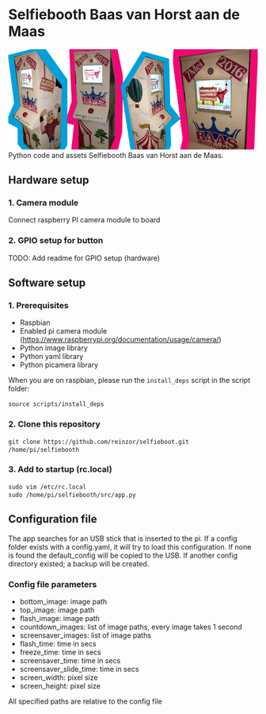 # Selfiebooth Baas van Horst aan de Maas

![Illustration Selfiebooth](illustration.png)
Python code and assets Selfiebooth Baas van Horst aan de Maas.

## Hardware setup

### 1. Camera module

Connect raspberry PI camera module to board

### 2. GPIO setup for button

TODO: Add readme for GPIO setup (hardware)

## Software setup

### 1. Prerequisites

- Raspbian
- Enabled pi camera module (https://www.raspberrypi.org/documentation/usage/camera/)
- Python image library
- Python yaml library
- Python picamera library

When you are on raspbian, please run the `install_deps` script in the script folder:

    source scripts/install_deps

### 2. Clone this repository

    git clone https://github.com/reinzor/selfieboot.git /home/pi/selfiebooth

### 3. Add to startup (rc.local)

    sudo vim /etc/rc.local
    sudo /home/pi/selfiebooth/src/app.py 

## Configuration file 
The app searches for an USB stick that is inserted to the pi. If a config folder exists with a config.yaml, it will try to load this configuration. If none is found the default_config will be copied to the USB. If another config
directory existed; a backup will be created. 

### Config file parameters
- bottom_image: image path
- top_image: image path
- flash_image: image path
- countdown_images: list of image paths, every image takes 1 second
- screensaver_images: list of image paths
- flash_time: time in secs
- freeze_time: time in secs
- screensaver_time: time in secs
- screensaver_slide_time: time in secs
- screen_width: pixel size
- screen_height: pixel size

All specified paths are relative to the config file
